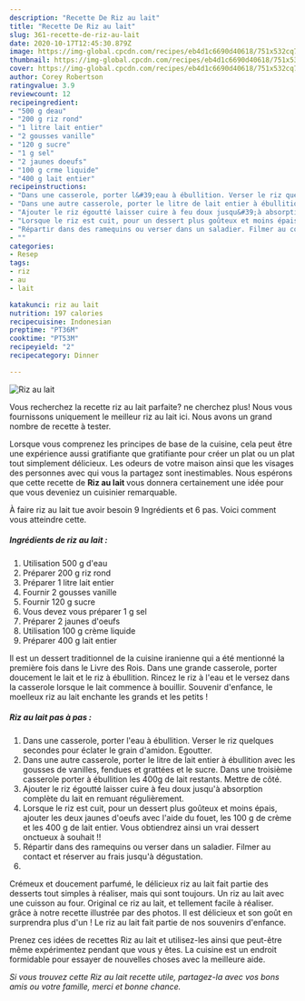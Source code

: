 ```yaml
---
description: "Recette De Riz au lait"
title: "Recette De Riz au lait"
slug: 361-recette-de-riz-au-lait
date: 2020-10-17T12:45:30.879Z
image: https://img-global.cpcdn.com/recipes/eb4d1c6690d40618/751x532cq70/riz-au-lait-photo-principale-de-la-recette.jpg
thumbnail: https://img-global.cpcdn.com/recipes/eb4d1c6690d40618/751x532cq70/riz-au-lait-photo-principale-de-la-recette.jpg
cover: https://img-global.cpcdn.com/recipes/eb4d1c6690d40618/751x532cq70/riz-au-lait-photo-principale-de-la-recette.jpg
author: Corey Robertson
ratingvalue: 3.9
reviewcount: 12
recipeingredient:
- "500 g deau"
- "200 g riz rond"
- "1 litre lait entier"
- "2 gousses vanille"
- "120 g sucre"
- "1 g sel"
- "2 jaunes doeufs"
- "100 g crme liquide"
- "400 g lait entier"
recipeinstructions:
- "Dans une casserole, porter l&#39;eau à ébullition. Verser le riz quelques secondes pour éclater le grain d&#39;amidon. Egoutter."
- "Dans une autre casserole, porter le litre de lait entier à ébullition avec les gousses de vanilles, fendues et grattées et le sucre. Dans une troisième casserole porter à ébullition les 400g de lait restants. Mettre de côté."
- "Ajouter le riz égoutté laisser cuire à feu doux jusqu&#39;à absorption complète du lait en remuant régulièrement."
- "Lorsque le riz est cuit, pour un dessert plus goûteux et moins épais, ajouter les deux jaunes d&#39;oeufs avec l&#39;aide du fouet, les 100 g de crème et les 400 g de lait entier. Vous obtiendrez ainsi un vrai dessert onctueux à souhait !!"
- "Répartir dans des ramequins ou verser dans un saladier. Filmer au contact et réserver au frais jusqu&#39;à dégustation."
- ""
categories:
- Resep
tags:
- riz
- au
- lait

katakunci: riz au lait 
nutrition: 197 calories
recipecuisine: Indonesian
preptime: "PT36M"
cooktime: "PT53M"
recipeyield: "2"
recipecategory: Dinner

---
```



![Riz au lait](https://img-global.cpcdn.com/recipes/eb4d1c6690d40618/751x532cq70/riz-au-lait-photo-principale-de-la-recette.jpg)

Vous recherchez la recette riz au lait parfaite? ne cherchez plus! Nous vous fournissons uniquement le meilleur riz au lait ici. Nous avons un grand nombre de recette à tester.

Lorsque vous comprenez les principes de base de la cuisine, cela peut être une expérience aussi gratifiante que gratifiante pour créer un plat ou un plat tout simplement délicieux. Les odeurs de votre maison ainsi que les visages des personnes avec qui vous la partagez sont inestimables. Nous espérons que cette recette de <strong> Riz au lait </strong> vous donnera certainement une idée pour que vous deveniez un cuisinier remarquable.

<!--inarticleads1-->

À faire riz au lait tue avoir besoin 9 Ingrédients et 6 pas. Voici comment vous atteindre cette.

##### Ingrédients de riz au lait :

1. Utilisation 500 g d&#39;eau
1. Préparer 200 g riz rond
1. Préparer 1 litre lait entier
1. Fournir 2 gousses vanille
1. Fournir 120 g sucre
1. Vous devez vous préparer 1 g sel
1. Préparer 2 jaunes d&#39;oeufs
1. Utilisation 100 g crème liquide
1. Préparer 400 g lait entier


Il est un dessert traditionnel de la cuisine iranienne qui a été mentionné la première fois dans le Livre des Rois. Dans une grande casserole, porter doucement le lait et le riz à ébullition. Rincez le riz à l&#39;eau et le versez dans la casserole lorsque le lait commence à bouillir. Souvenir d&#39;enfance, le moelleux riz au lait enchante les grands et les petits ! 

<!--inarticleads2-->

##### Riz au lait pas à pas :

1. Dans une casserole, porter l&#39;eau à ébullition. Verser le riz quelques secondes pour éclater le grain d&#39;amidon. Egoutter.
1. Dans une autre casserole, porter le litre de lait entier à ébullition avec les gousses de vanilles, fendues et grattées et le sucre. Dans une troisième casserole porter à ébullition les 400g de lait restants. Mettre de côté.
1. Ajouter le riz égoutté laisser cuire à feu doux jusqu&#39;à absorption complète du lait en remuant régulièrement.
1. Lorsque le riz est cuit, pour un dessert plus goûteux et moins épais, ajouter les deux jaunes d&#39;oeufs avec l&#39;aide du fouet, les 100 g de crème et les 400 g de lait entier. Vous obtiendrez ainsi un vrai dessert onctueux à souhait !!
1. Répartir dans des ramequins ou verser dans un saladier. Filmer au contact et réserver au frais jusqu&#39;à dégustation.
1. 


Crémeux et doucement parfumé, le délicieux riz au lait fait partie des desserts tout simples à réaliser, mais qui sont toujours. Un riz au lait avec une cuisson au four. Original ce riz au lait, et tellement facile à réaliser. grâce à notre recette illustrée par des photos. Il est délicieux et son goût en surprendra plus d&#39;un ! Le riz au lait fait partie de nos souvenirs d&#39;enfance. 

<!--inarticleads1-->

<p>
Prenez ces idées de recettes Riz au lait et utilisez-les ainsi que peut-être même expérimentez pendant que vous y êtes. La cuisine est un endroit formidable pour essayer de nouvelles choses avec la meilleure aide.
</p>

<p>
<i>Si vous trouvez cette Riz au lait recette utile, partagez-la avec vos bons amis ou votre famille, merci et bonne chance.</i>
</p>

